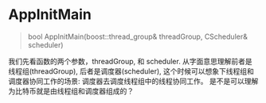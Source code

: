 # AppInitMain

>bool AppInitMain(boost::thread_group& threadGroup, CScheduler& scheduler)

我们先看函数的两个参数，threadGroup, 和 scheduler. 从字面意思理解前者是
线程组(threadGroup), 后者是调度器(scheduler), 这个时候可以想象下线程组和
调度器协同工作的场景: 调度器去调度线程组中的线程协同工作。
是不是可以理解为比特币就是由线程组和调度器组成的？       
